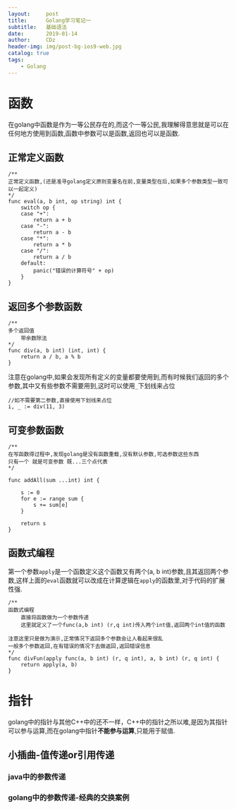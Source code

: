 ```yaml
---
layout:     post
title:      Golang学习笔记一
subtitle:   基础语法
date:       2019-01-14
author:     CDz
header-img: img/post-bg-ios9-web.jpg
catalog: true
tags:
    - Golang
---
```


# 函数

在golang中函数是作为一等公民存在的,而这个一等公民,我理解得意思就是可以在任何地方使用到函数,函数中参数可以是函数,返回也可以是函数.

## 正常定义函数
```
/**
正常定义函数,(还是准寻golang定义原则变量名在前,变量类型在后,如果多个参数类型一致可以一起定义)
*/
func eval(a, b int, op string) int {
    switch op {
    case "+":
        return a + b
    case "-":
        return a - b
    case "*":
        return a * b
    case "/":
        return a / b
    default:
        panic("错误的计算符号" + op)
    }
}
```

## 返回多个参数函数
```
/**
多个返回值
    带余数除法
*/
func div(a, b int) (int, int) {
    return a / b, a % b
}
```

注意在golang中,如果会发现所有定义的变量都要使用到,而有时候我们返回的多个参数,其中又有些参数不需要用到,这时可以使用`_`下划线来占位

```
//如不需要第二参数,直接使用下划线来占位
i, _ := div(11, 3)
```

## 可变参数函数

```
/**
在写函数得过程中,发现golang是没有函数重载,没有默认参数,可选参数这些东西
只有一个 就是可变参数 既...三个点代表
*/

func addAll(sum ...int) int {

    s := 0
    for e := range sum {
        s += sum[e]
    }

    return s
}
```

## 函数式编程

第一个参数`apply`是一个函数定义这个函数又有两个(a, b int)参数,且其返回两个参数,这样上面的`eval`函数就可以改成在计算逻辑在`apply`的函数里,对于代码的扩展性强.

```
/**
函数式编程
    直接将函数做为一个参数传递
    这里就定义了一个func(a,b int) (r,q int)传入两个int值,返回两个int值的函数

注意这里只是做为演示,正常情况下返回多个参数会让人看起来很乱
一般多个参数返回,在有错误的情况下去做返回,返回错误信息
*/
func divFun(apply func(a, b int) (r, q int), a, b int) (r, q int) {
    return apply(a, b)
}
```

# 指针

golang中的指针与其他C++中的还不一样，C++中的指针之所以难,是因为其指针可以参与运算,而在golang中指针**不能参与运算**,只能用于赋值.

## 小插曲-值传递or引用传递

### java中的参数传递

### golang中的参数传递-经典的交换案例

